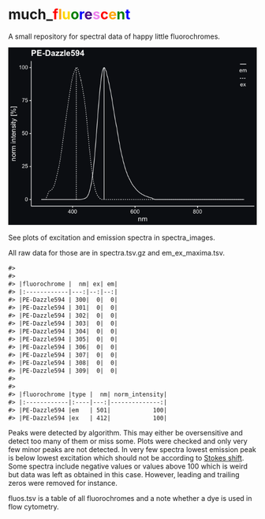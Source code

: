 
<!-- README.md is generated from README.Rmd. Please edit that file -->

# much\_<span style="color:red;">f</span><span style="color:orange;">l</span><span style="color:gold;">u</span><span style="color:green;">o</span><span style="color:blue;">r</span><span style="color:indigo;">e</span><span style="color:violet;">s</span><span style="color:red;">c</span><span style="color:orange;">e</span><span style="color:green;">n</span><span style="color:blue;">t</span>

<!-- badges: start -->
<!-- badges: end -->

A small repository for spectral data of happy little fluorochromes.

![](README_files/figure-gfm/unnamed-chunk-2-1.png)<!-- -->

See plots of excitation and emission spectra in spectra_images.

All raw data for those are in spectra.tsv.gz and em_ex_maxima.tsv.

    #> 
    #> 
    #> |fluorochrome |  nm| ex| em|
    #> |:------------|---:|--:|--:|
    #> |PE-Dazzle594 | 300|  0|  0|
    #> |PE-Dazzle594 | 301|  0|  0|
    #> |PE-Dazzle594 | 302|  0|  0|
    #> |PE-Dazzle594 | 303|  0|  0|
    #> |PE-Dazzle594 | 304|  0|  0|
    #> |PE-Dazzle594 | 305|  0|  0|
    #> |PE-Dazzle594 | 306|  0|  0|
    #> |PE-Dazzle594 | 307|  0|  0|
    #> |PE-Dazzle594 | 308|  0|  0|
    #> |PE-Dazzle594 | 309|  0|  0|
    #> 
    #> 
    #> |fluorochrome |type |  nm| norm_intensity|
    #> |:------------|:----|---:|--------------:|
    #> |PE-Dazzle594 |em   | 501|            100|
    #> |PE-Dazzle594 |ex   | 412|            100|

Peaks were detected by algorithm. This may either be oversensitive and
detect too many of them or miss some. Plots were checked and only very
few minor peaks are not detected. In very few spectra lowest emission
peak is below lowest excitation which should not be according to [Stokes
shift](https://en.wikipedia.org/wiki/Stokes_shift). Some spectra include
negative values or values above 100 which is weird but data was left as
obtained in this case. However, leading and trailing zeros were removed
for instance.

fluos.tsv is a table of all fluorochromes and a note whether a dye is
used in flow cytometry.
